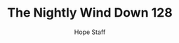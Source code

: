 ---
image: /assets/img/nwd/128_nwd_psalm103_5_a_nlt.png
title: The Nightly Wind Down 128
number: 128
categories:
  - The Nightly Wind Down
author: Hope Staff
notes: The Nightly Wind Down 128
embed: >-
  EMBED_GOES_HERE
transcript: >-
  SOME LINES OF TEXT START HERE
---